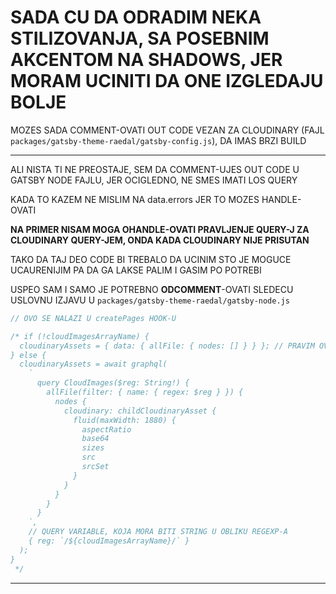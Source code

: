 # SADA CU DA ODRADIM NEKA STILIZOVANJA, SA POSEBNIM AKCENTOM NA SHADOWS, JER MORAM UCINITI DA ONE IZGLEDAJU BOLJE

MOZES SADA COMMENT-OVATI OUT CODE VEZAN ZA CLOUDINARY (FAJL `packages/gatsby-theme-raedal/gatsby-config.js`), DA IMAS BRZI BUILD

***

ALI NISTA TI NE PREOSTAJE, SEM DA COMMENT-UJES OUT CODE U GATSBY NODE FAJLU, JER OCIGLEDNO, NE SMES IMATI LOS QUERY

KADA TO KAZEM NE MISLIM NA data.errors JER TO MOZES HANDLE-OVATI

**NA PRIMER NISAM MOGA OHANDLE-OVATI PRAVLJENJE QUERY-J ZA CLOUDINARY QUERY-JEM, ONDA KADA CLOUDINARY NIJE PRISUTAN**

TAKO DA TAJ DEO CODE BI TREBALO DA UCINIM STO JE MOGUCE UCAURENIJIM PA DA GA LAKSE PALIM I GASIM PO POTREBI

USPEO SAM I SAMO JE POTREBNO **ODCOMMENT**-OVATI SLEDECU USLOVNU IZJAVU U `packages/gatsby-theme-raedal/gatsby-node.js`

```js
// OVO SE NALAZI U createPages HOOK-U

/* if (!cloudImagesArrayName) {
  cloudinaryAssets = { data: { allFile: { nodes: [] } } }; // PRAVIM OVAKVU STRUKTURU, JER CE MI BITI LAKSE DA ISKORITIM VREDNOST
} else {
  cloudinaryAssets = await graphql(
    `
      query CloudImages($reg: String!) {
        allFile(filter: { name: { regex: $reg } }) {
          nodes {
            cloudinary: childCloudinaryAsset {
              fluid(maxWidth: 1880) {
                aspectRatio
                base64
                sizes
                src
                srcSet
              }
            }
          }
        }
      }
    `,
    // QUERY VARIABLE, KOJA MORA BITI STRING U OBLIKU REGEXP-A
    { reg: `/${cloudImagesArrayName}/` }
  );
}
 */

```

***
